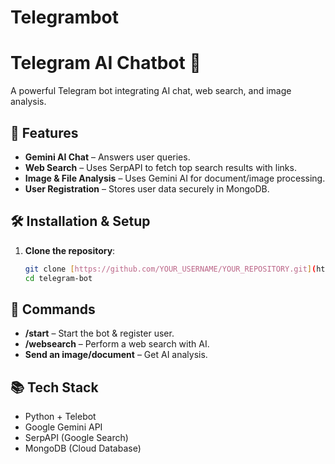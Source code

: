 # Telegrambot
# Telegram AI Chatbot 🤖

A powerful Telegram bot integrating AI chat, web search, and image analysis.

## 🚀 Features
- **Gemini AI Chat** – Answers user queries.
- **Web Search** – Uses SerpAPI to fetch top search results with links.
- **Image & File Analysis** – Uses Gemini AI for document/image processing.
- **User Registration** – Stores user data securely in MongoDB.

## 🛠️ Installation & Setup
1. **Clone the repository**:
   ```sh
   git clone [https://github.com/YOUR_USERNAME/YOUR_REPOSITORY.git](https://github.com/Srivani-mula/Telegrambot.git)
   cd telegram-bot
## 📌 Commands
- **/start** – Start the bot & register user.
- **/websearch** – Perform a web search with AI.
- **Send an image/document** – Get AI analysis.


## 📚 Tech Stack
- Python + Telebot
- Google Gemini API
- SerpAPI (Google Search)
- MongoDB (Cloud Database)
